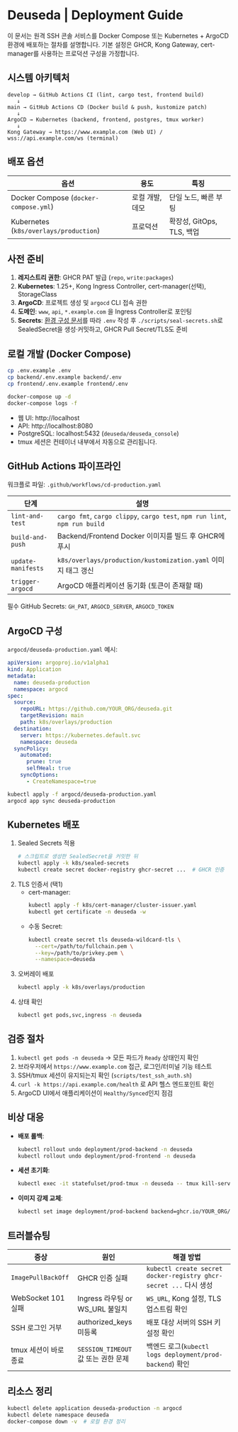 # Deuseda | Deployment Guide

이 문서는 원격 SSH 콘솔 서비스를 Docker Compose 또는 Kubernetes + ArgoCD 환경에 배포하는 절차를 설명합니다. 기본 설정은 GHCR, Kong Gateway, cert-manager를 사용하는 프로덕션 구성을 가정합니다.

## 시스템 아키텍처

```
develop → GitHub Actions CI (lint, cargo test, frontend build)
   ↓
main → GitHub Actions CD (Docker build & push, kustomize patch)
   ↓
ArgoCD → Kubernetes (backend, frontend, postgres, tmux worker)
   ↓
Kong Gateway → https://www.example.com (Web UI) / wss://api.example.com/ws (terminal)
```

## 배포 옵션

| 옵션 | 용도 | 특징 |
| ---- | ---- | ---- |
| Docker Compose (`docker-compose.yml`) | 로컬 개발, 데모 | 단일 노드, 빠른 부팅 |
| Kubernetes (`k8s/overlays/production`) | 프로덕션 | 확장성, GitOps, TLS, 백업 |

## 사전 준비

1. **레지스트리 권한**: GHCR PAT 발급 (`repo`, `write:packages`)
2. **Kubernetes**: 1.25+, Kong Ingress Controller, cert-manager(선택), StorageClass
3. **ArgoCD**: 프로젝트 생성 및 `argocd` CLI 접속 권한
4. **도메인**: `www`, `api`, `*.example.com` 을 Ingress Controller로 포인팅
5. **Secrets**: [환경 구성 문서](./environment.md)를 따라 `.env` 작성 후 `./scripts/seal-secrets.sh`로 SealedSecret을 생성·커밋하고, GHCR Pull Secret/TLS도 준비

## 로컬 개발 (Docker Compose)

```bash
cp .env.example .env
cp backend/.env.example backend/.env
cp frontend/.env.example frontend/.env

docker-compose up -d
docker-compose logs -f
```

- 웹 UI: http://localhost  
- API: http://localhost:8080  
- PostgreSQL: localhost:5432 (`deuseda/deuseda_console`)
- tmux 세션은 컨테이너 내부에서 자동으로 관리됩니다.

## GitHub Actions 파이프라인

워크플로 파일: `.github/workflows/cd-production.yaml`

| 단계 | 설명 |
| ---- | ---- |
| `lint-and-test` | `cargo fmt`, `cargo clippy`, `cargo test`, `npm run lint`, `npm run build` |
| `build-and-push` | Backend/Frontend Docker 이미지를 빌드 후 GHCR에 푸시 |
| `update-manifests` | `k8s/overlays/production/kustomization.yaml` 이미지 태그 갱신 |
| `trigger-argocd` | ArgoCD 애플리케이션 동기화 (토큰이 존재할 때) |

필수 GitHub Secrets: `GH_PAT`, `ARGOCD_SERVER`, `ARGOCD_TOKEN`

## ArgoCD 구성

`argocd/deuseda-production.yaml` 예시:
```yaml
apiVersion: argoproj.io/v1alpha1
kind: Application
metadata:
  name: deuseda-production
  namespace: argocd
spec:
  source:
    repoURL: https://github.com/YOUR_ORG/deuseda.git
    targetRevision: main
    path: k8s/overlays/production
  destination:
    server: https://kubernetes.default.svc
    namespace: deuseda
  syncPolicy:
    automated:
      prune: true
      selfHeal: true
    syncOptions:
      - CreateNamespace=true
```

```bash
kubectl apply -f argocd/deuseda-production.yaml
argocd app sync deuseda-production
```

## Kubernetes 배포

1. Sealed Secrets 적용  
   ```bash
   # 스크립트로 생성한 SealedSecret을 커밋한 뒤
   kubectl apply -k k8s/sealed-secrets
   kubectl create secret docker-registry ghcr-secret ...  # GHCR 인증
   ```
2. TLS 인증서 (택1)
   - cert-manager:
     ```bash
     kubectl apply -f k8s/cert-manager/cluster-issuer.yaml
     kubectl get certificate -n deuseda -w
     ```
   - 수동 Secret:
     ```bash
     kubectl create secret tls deuseda-wildcard-tls \
       --cert=/path/to/fullchain.pem \
       --key=/path/to/privkey.pem \
       --namespace=deuseda
     ```
3. 오버레이 배포  
   ```bash
   kubectl apply -k k8s/overlays/production
   ```
4. 상태 확인  
   ```bash
   kubectl get pods,svc,ingress -n deuseda
   ```

## 검증 절차

1. `kubectl get pods -n deuseda` → 모든 파드가 `Ready` 상태인지 확인
2. 브라우저에서 `https://www.example.com` 접근, 로그인/터미널 기능 테스트
3. SSH/tmux 세션이 유지되는지 확인 (`scripts/test_ssh_auth.sh`)
4. `curl -k https://api.example.com/health` 로 API 헬스 엔드포인트 확인
5. ArgoCD UI에서 애플리케이션이 `Healthy/Synced`인지 점검

## 비상 대응

- **배포 롤백**:  
  ```bash
  kubectl rollout undo deployment/prod-backend -n deuseda
  kubectl rollout undo deployment/prod-frontend -n deuseda
  ```
- **세션 초기화**:  
  ```bash
  kubectl exec -it statefulset/prod-tmux -n deuseda -- tmux kill-server
  ```
- **이미지 강제 교체**:  
  ```bash
  kubectl set image deployment/prod-backend backend=ghcr.io/YOUR_ORG/deuseda-backend:manual -n deuseda
  ```

## 트러블슈팅

| 증상 | 원인 | 해결 방법 |
| ---- | ---- | -------- |
| `ImagePullBackOff` | GHCR 인증 실패 | `kubectl create secret docker-registry ghcr-secret ...` 다시 생성 |
| WebSocket 101 실패 | Ingress 라우팅 or WS_URL 불일치 | `WS_URL`, Kong 설정, TLS 업스트림 확인 |
| SSH 로그인 거부 | authorized_keys 미등록 | 배포 대상 서버의 SSH 키 설정 확인 |
| tmux 세션이 바로 종료 | `SESSION_TIMEOUT` 값 또는 권한 문제 | 백엔드 로그(`kubectl logs deployment/prod-backend`) 확인 |

## 리소스 정리

```bash
kubectl delete application deuseda-production -n argocd
kubectl delete namespace deuseda
docker-compose down -v  # 로컬 환경 정리
```
